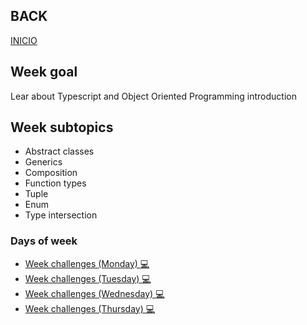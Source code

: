 ## BACK
<a href="https://github.com/Lesdith/core-code-from-scratch-readme"> INICIO </a>

<H2>Week goal</H2>
Lear about Typescript and Object Oriented Programming introduction
<H2>Week subtopics</H2>

  <ul>
   <li> Abstract classes</li>
   <li> Generics</li>
   <li> Composition</li>
   <li> Function types</li>
   <li> Tuple</li>
   <li> Enum</li>
   <li> Type intersection</li>
</ul>
 
 ### Days of week
 <ul>
 <li>
<a href="https://github.com/Lesdith/core-code-from-scratch-readme/blob/main/Weeks/Week%208%20Typescript/Week%20challenges%20(Monday).md"> Week challenges (Monday) 💻 </a>
 </li>
  <li>
<a href="https://github.com/Lesdith/core-code-from-scratch-readme/blob/main/Weeks/Week%208%20Typescript/Week%20challenges%20(Tuesday).md"> Week challenges (Tuesday) 💻 </a>
 </li>
  <li>
<a href="https://github.com/Lesdith/core-code-from-scratch-readme/blob/main/Weeks/Week%208%20Typescript/Week%20challenges%20(Wednesday)%20.md"> Week challenges (Wednesday) 💻 </a>
 </li>
  <li>
<a href="https://github.com/Lesdith/core-code-from-scratch-readme/blob/main/Weeks/Week%208%20Typescript/Week%20challenges%20(Thursday)%20.md"> Week challenges (Thursday) 💻 </a>
 </li>
 </ul>







